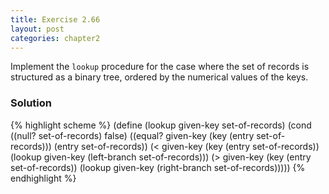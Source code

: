 ```yaml
---
title: Exercise 2.66
layout: post
categories: chapter2
---
```


Implement the `lookup` procedure for the case where the set of records
is structured as a binary tree, ordered by the numerical values of the
keys.

### Solution

{% highlight scheme %}
(define (lookup given-key set-of-records)
  (cond ((null? set-of-records) false)
        ((equal? given-key (key (entry set-of-records)))
         (entry set-of-records))
        (< given-key (key (entry set-of-records))
         (lookup given-key (left-branch set-of-records)))
        (> given-key (key (entry set-of-records))
         (lookup given-key (right-branch set-of-records)))))
{% endhighlight %}
